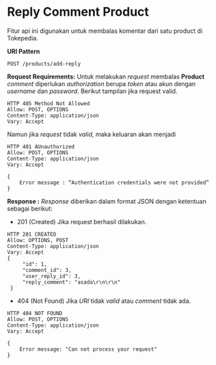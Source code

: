 # Reply  Comment Product
Fitur api ini digunakan untuk membalas komentar dari satu product di Tokepedia.

**URI Pattern**
```
POST /products/add-reply
```

**Request Requirements:**
Untuk melakukan *request* membalas **Product** *comment* diperlukan *authorization* berupa *token* atau akun dengan *username* dan *password*.  Berikut tampilan jika request valid. 
```
HTTP 405 Method Not Allowed
Allow: POST, OPTIONS
Content-Type: application/json
Vary: Accept
```
Namun jika *request* tidak *valid*, maka keluaran akan menjadi 

    HTTP 401 AUnauthorized
    Allow: POST, OPTIONS
    Content-Type: application/json
    Vary: Accept
    
    {
        Error message : “Authentication credentials were not provided”
    }

**Response :**
_Response_ diberikan dalam format JSON dengan ketentuan sebagai berikut:
-  201 (Created) Jika request berhasil dilakukan.
```
HTTP 201 CREATED
Allow: OPTIONS, POST
Content-Type: application/json
Vary: Accept
{
	 "id": 1,
	 "comment_id": 3,
	 "user_reply_id": 3,
	 "reply_comment": "asada\r\n\r\n"
 }
```

- 404 (Not Found) Jika *URI* tidak *valid* atau *comment* tidak ada.
```
HTTP 404 NOT FOUND
Allow: POST, OPTIONS
Content-Type: application/json
Vary: Accept

{
    Error message: "Can not process your request"
}
```
